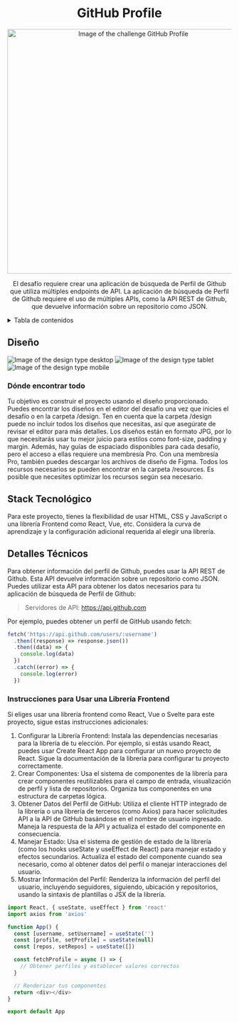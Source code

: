 <div align="center">

# GitHub Profile

<img src="./thumbnail.jpg" alt="Image of the challenge GitHub Profile" width="550"/>

El desafío requiere crear una aplicación de búsqueda de Perfil de Github que utiliza múltiples endpoints de API. La aplicación de búsqueda de Perfil de Github requiere el uso de múltiples APIs, como la API REST de Github, que devuelve información sobre un repositorio como JSON.

</div>

<details>
<summary>Tabla de contenidos</summary>

- [GitHub Profile](#github-profile)
  - [Diseño](#diseño)
    - [Dónde encontrar todo](#dónde-encontrar-todo)
  - [Stack Tecnológico](#stack-tecnológico)
  - [Detalles Técnicos](#detalles-técnicos)
    - [Instrucciones para Usar una Librería Frontend](#instrucciones-para-usar-una-librería-frontend)

</details>

## Diseño

![Image of the design type desktop](./design/Desktop_1350px.jpg)
![Image of the design type tablet](./design/Tablet_1024px.jpg)
![Image of the design type mobile](./design/Mobile_412px.jpg)

### Dónde encontrar todo

Tu objetivo es construir el proyecto usando el diseño proporcionado. Puedes encontrar los diseños en el editor del desafío una vez que inicies el desafío o en la carpeta /design. Ten en cuenta que la carpeta /design puede no incluir todos los diseños que necesitas, así que asegúrate de revisar el editor para más detalles.
Los diseños están en formato JPG, por lo que necesitarás usar tu mejor juicio para estilos como font-size, padding y margin. Además, hay guías de espaciado disponibles para cada desafío, pero el acceso a ellas requiere una membresía Pro. Con una membresía Pro, también puedes descargar los archivos de diseño de Figma.
Todos los recursos necesarios se pueden encontrar en la carpeta /resources. Es posible que necesites optimizar los recursos según sea necesario.

## Stack Tecnológico

Para este proyecto, tienes la flexibilidad de usar HTML, CSS y JavaScript o una librería Frontend como React, Vue, etc. Considera la curva de aprendizaje y la configuración adicional requerida al elegir una librería.

## Detalles Técnicos

Para obtener información del perfil de Github, puedes usar la API REST de Github. Esta API devuelve información sobre un repositorio como JSON. Puedes utilizar esta API para obtener los datos necesarios para tu aplicación de búsqueda de Perfil de Github:

> Servidores de API: https://api.github.com

Por ejemplo, puedes obtener un perfil de GitHub usando fetch:

```javascript
fetch('https://api.github.com/users/:username')
  .then((response) => response.json())
  .then((data) => {
    console.log(data)
  })
  .catch((error) => {
    console.log(error)
  })
```

### Instrucciones para Usar una Librería Frontend

Si eliges usar una librería frontend como React, Vue o Svelte para este proyecto, sigue estas instrucciones adicionales:

1. Configurar la Librería Frontend:
   Instala las dependencias necesarias para la librería de tu elección. Por ejemplo, si estás usando React, puedes usar Create React App para configurar un nuevo proyecto de React.
   Sigue la documentación de la librería para configurar tu proyecto correctamente.
2. Crear Componentes:
   Usa el sistema de componentes de la librería para crear componentes reutilizables para el campo de entrada, visualización de perfil y lista de repositorios.
   Organiza tus componentes en una estructura de carpetas lógica.
3. Obtener Datos del Perfil de GitHub:
   Utiliza el cliente HTTP integrado de la librería o una librería de terceros (como Axios) para hacer solicitudes API a la API de GitHub basándose en el nombre de usuario ingresado.
   Maneja la respuesta de la API y actualiza el estado del componente en consecuencia.
4. Manejar Estado:
   Usa el sistema de gestión de estado de la librería (como los hooks useState y useEffect de React) para manejar estado y efectos secundarios.
   Actualiza el estado del componente cuando sea necesario, como al obtener datos del perfil o manejar interacciones del usuario.
5. Mostrar Información del Perfil:
   Renderiza la información del perfil del usuario, incluyendo seguidores, siguiendo, ubicación y repositorios, usando la sintaxis de plantillas o JSX de la librería.

```javascript
import React, { useState, useEffect } from 'react'
import axios from 'axios'

function App() {
  const [username, setUsername] = useState('')
  const [profile, setProfile] = useState(null)
  const [repos, setRepos] = useState([])

  const fetchProfile = async () => {
    // Obtener perfiles y establecer valores correctos
  }

  // Renderizar tus componentes
  return <div></div>
}

export default App
```
